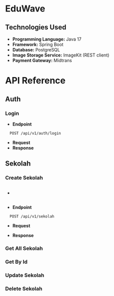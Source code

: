 # EduWave


## Technologies Used
- **Programming Language:** Java 17
- **Framework:** Spring Boot
- **Database:** PostgreSQL
- **Image Storage Service:** ImageKit (REST client)
- **Payment Gateway:** Midtrans
# API Reference


## Auth
### Login 

- **Endpoint**
```http
  POST /api/v1/auth/login
```

- **Request**
- **Response**

## Sekolah

### Create Sekolah

- ##
- **Endpoint**
```http
  POST /api/v1/sekolah
```

- **Request**

- **Response**


### Get All Sekolah
### Get By Id
### Update Sekolah
### Delete Sekolah